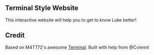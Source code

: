 ## Terminal Style Website
This interactive website will help you to get to know Luke better!

## Credit

Based on M4TT72's awesome [Terminal](https://github.com/m4tt72/terminal).
Built with help from @Cviennt
